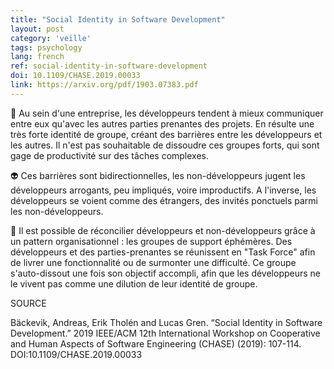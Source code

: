 ```yaml
---
title: "Social Identity in Software Development"
layout: post
category: 'veille'
tags: psychology
lang: french
ref: social-identity-in-software-development
doi: 10.1109/CHASE.2019.00033
link: https://arxiv.org/pdf/1903.07383.pdf
---
```


🏰 Au sein d'une entreprise, les développeurs tendent à mieux communiquer entre eux qu'avec les autres parties prenantes des projets. En résulte une très forte identité de groupe, créant des barrières entre les développeurs et les autres. Il n'est pas souhaitable de dissoudre ces groupes forts, qui sont gage de productivité sur des tâches complexes.

👽 Ces barrières sont bidirectionnelles, les non-développeurs jugent les développeurs arrogants, peu impliqués, voire improductifs. A l'inverse, les développeurs se voient comme des étrangers, des invités ponctuels parmi les non-développeurs.

🚀 Il est possible de réconcilier développeurs et non-développeurs grâce à un pattern organisationnel : les groupes de support éphémères. Des développeurs et des parties-prenantes se réunissent en "Task Force" afin de livrer une fonctionnalité ou de surmonter une difficulté. Ce groupe s'auto-dissout une fois son objectif accompli, afin que les développeurs ne le vivent pas comme une dilution de leur identité de groupe.

SOURCE

Bäckevik, Andreas, Erik Tholén and Lucas Gren. “Social Identity in Software Development.” 2019 IEEE/ACM 12th International Workshop on Cooperative and Human Aspects of Software Engineering (CHASE) (2019): 107-114. DOI:10.1109/CHASE.2019.00033
